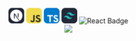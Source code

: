<div id="header" align="center">
  <div id="techs">
    <img width="32" height="32" src="https://github.com/tandpfun/skill-icons/blob/main/icons/NextJS-Dark.svg" alt="NextJS Badge"/>
    <img width="32" height="32" src="https://github.com/tandpfun/skill-icons/blob/main/icons/JavaScript.svg" alt="JavaScript Badge"/>
    <img width="32" height="32" src="https://github.com/tandpfun/skill-icons/blob/main/icons/TypeScript.svg" alt="TypeScript Badge"/>
    <img width="32" height="32" src="https://github.com/tandpfun/skill-icons/blob/main/icons/TailwindCSS-Dark.svg" alt="Tailwind Badge"/>
    <img width="32" height="32" src="https://github.com/tandpfun/skill-icons/blob/main/icons/React.svg" alt="React Badge"/>
  </div> 
</div>
<div align="center">
  <a href="https://github.com/okiin"> 
  <img height="170em"src="https://github-readme-stats-sigma-five.vercel.app/api/top-langs/?username=okiin&layout=compact&langs_count=&theme=dark&hide_border=true"/>
</div>
